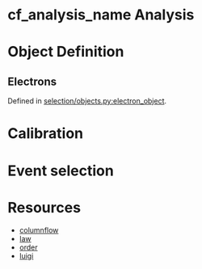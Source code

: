 # __cf_analysis_name__ Analysis

# Object Definition

## Electrons

Defined in [selection/objects.py:electron_object](__cf_module_name__/selection/objects.py).

# Calibration

# Event selection

# Resources

- [columnflow](https://github.com/uhh-cms/columnflow)
- [law](https://github.com/riga/law)
- [order](https://github.com/riga/order)
- [luigi](https://github.com/spotify/luigi)

